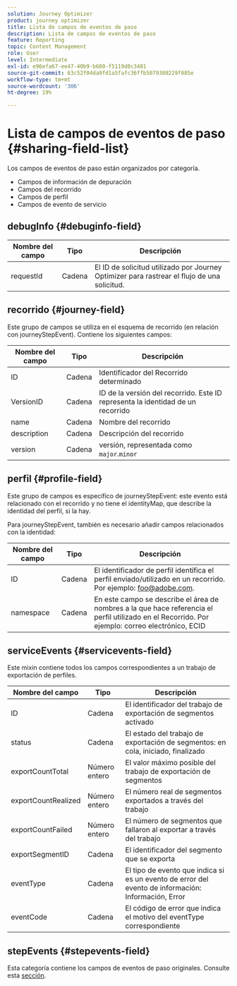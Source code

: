 ```yaml
---
solution: Journey Optimizer
product: journey optimizer
title: Lista de campos de eventos de paso
description: Lista de campos de eventos de paso
feature: Reporting
topic: Content Management
role: User
level: Intermediate
exl-id: e96efa67-ee47-40b9-b680-f5119d8c3481
source-git-commit: 63c52f04da9fd1a5fafc36ffb5079380229f885e
workflow-type: tm+mt
source-wordcount: '306'
ht-degree: 19%

---
```


# Lista de campos de eventos de paso {#sharing-field-list}

Los campos de eventos de paso están organizados por categoría.

* Campos de información de depuración
* Campos del recorrido
* Campos de perfil
* Campos de evento de servicio

## debugInfo {#debuginfo-field}

| Nombre del campo | Tipo | Descripción |
|---|---|------------|
| requestId | Cadena | El ID de solicitud utilizado por Journey Optimizer para rastrear el flujo de una solicitud. |

## recorrido {#journey-field}

Este grupo de campos se utiliza en el esquema de recorrido (en relación con journeyStepEvent). Contiene los siguientes campos:

| Nombre del campo | Tipo | Descripción |
|---|---|------------|
| ID | Cadena | Identificador del Recorrido determinado |
| VersionID | Cadena | ID de la versión del recorrido. Este ID representa la identidad de un recorrido |
| name | Cadena | Nombre del recorrido |
| description | Cadena | Descripción del recorrido |
| version | Cadena | versión, representada como `major`.`minor` |

## perfil {#profile-field}

Este grupo de campos es específico de journeyStepEvent: este evento está relacionado con el recorrido y no tiene el identityMap, que describe la identidad del perfil, si la hay.

Para journeyStepEvent, también es necesario añadir campos relacionados con la identidad:

| Nombre del campo | Tipo | Descripción |
|---|---|------------|
| ID | Cadena | El identificador de perfil identifica el perfil enviado/utilizado en un recorrido. Por ejemplo: foo@adobe.com. |
| namespace | Cadena | En este campo se describe el área de nombres a la que hace referencia el perfil utilizado en el Recorrido. Por ejemplo: correo electrónico, ECID |

## serviceEvents {#servicevents-field}

Este mixin contiene todos los campos correspondientes a un trabajo de exportación de perfiles.

| Nombre del campo | Tipo | Descripción |
|---|---|------------|
| ID | Cadena | El identificador del trabajo de exportación de segmentos activado |
| status | Cadena | El estado del trabajo de exportación de segmentos: en cola, iniciado, finalizado |
| exportCountTotal | Número entero | El valor máximo posible del trabajo de exportación de segmentos |
| exportCountRealized | Número entero | El número real de segmentos exportados a través del trabajo |
| exportCountFailed | Número entero | El número de segmentos que fallaron al exportar a través del trabajo |
| exportSegmentID | Cadena | El identificador del segmento que se exporta |
| eventType | Cadena | El tipo de evento que indica si es un evento de error del evento de información: Información, Error |
| eventCode | Cadena | El código de error que indica el motivo del eventType correspondiente |

## stepEvents {#stepevents-field}

Esta categoría contiene los campos de eventos de paso originales. Consulte esta [sección](../reports/sharing-legacy-fields.md).
